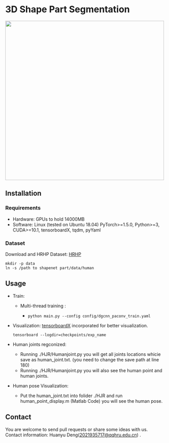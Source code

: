 3D Shape Part Segmentation
============================
<img src="../figure/HumanPoseEstimation.png" width="500" />

## Installation

### Requirements
* Hardware: GPUs to hold 14000MB
* Software: 
  Linux (tested on Ubuntu 18.04)
  PyTorch>=1.5.0, Python>=3, CUDA>=10.1, tensorboardX, tqdm, pyYaml

### Dataset
Download and HRHP Dataset: [HRHP](https://1drv.ms/f/s!Au5BcTkJGU2pklK7ELBlAELQl9dH?e=GjwA5Z) 
``` 
mkdir -p data
ln -s /path to shapenet part/data/human
```

## Usage

* Train:

   * Multi-thread training :

     * `python main.py --config config/dgcnn_paconv_train.yaml` 
  
* Visualization: [tensorboardX](https://github.com/lanpa/tensorboardX) incorporated for better visualization.

   `tensorboard --logdir=checkpoints/exp_name`

* Human joints regconized:  

   * Running ./HJR/Humanjoint.py you will get all joints locations whicie save as human_joint.txt. (you need to change the save path at line 180)
   * Running ./HJR/Humanjoint.py you will also see the human point and human joints.

* Human pose Visualization:

   * Put the human_joint.txt into folider ./HJR and run human_point_display.m (Matlab Code) you will see the human pose.

## Contact

You are welcome to send pull requests or share some ideas with us. Contact information: Huanyu Deng(2021935717@qqhru.edu.cn) .

